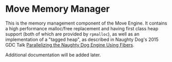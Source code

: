 # Move Memory Manager

This is the memory management component of the Move Engine.  It contains a high performance malloc/free replacement and having first class heap support (both of which are provided by `rpmalloc`), as well as an implementation of a "tagged heap", as described in Naughty Dog's 2015 GDC Talk [Parallelizing the Naughty Dog Engine Using Fibers](https://www.gdcvault.com/play/1022186/Parallelizing-the-Naughty-Dog-Engine).

Additional documentation will be added later.